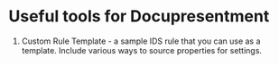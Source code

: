# Useful tools for Docupresentment
1. Custom Rule Template - a sample IDS rule that you can use as a template. Include various ways to source properties for settings.
